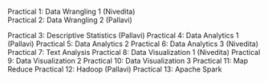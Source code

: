 Practical 1: Data Wrangling 1 (Nivedita)  
Practical 2: Data Wrangling 2 (Pallavi)

Practical 3: Descriptive Statistics (Pallavi)
Practical 4: Data Analytics 1 (Pallavi)
Practical 5: Data Analytics 2
Practical 6: Data Analytics 3 (Nivedita) 
Practical 7: Text Analysis 
Practical 8: Data Visualization 1 (Nivedita)
Practical 9: Data Visualization 2
Practical 10: Data Visualization 3
Practical 11: Map Reduce
Practical 12: Hadoop (Pallavi)
Practical 13: Apache Spark 
